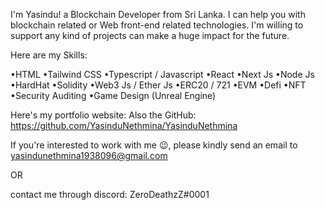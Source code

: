 I'm Yasindu! a Blockchain Developer from Sri Lanka. I can help you with blockchain related or Web front-end related technologies. I'm willing to support any kind of projects can make a huge impact for the future.

Here are my Skills:

•HTML 
•Tailwind CSS
•Typescript / Javascript 
•React
•Next Js
•Node Js
•HardHat
•Solidity
•Web3 Js / Ether Js
•ERC20 / 721
•EVM
•Defi
•NFT
•Security Auditing
•Game Design (Unreal Engine)

Here's my portfolio website:
Also the GitHub: https://github.com/YasinduNethmina/YasinduNethmina

If you're interested to work with me 😉, please kindly send an email to yasindunethmina1938096@gmail.com 

OR 

contact me through discord: ZeroDeathzZ#0001
